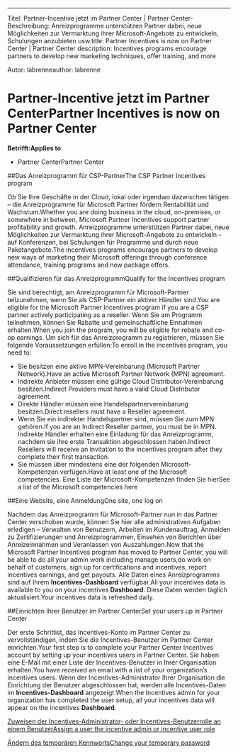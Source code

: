 ---
<span data-ttu-id="57531-101">Titel: Partner-Incentive jetzt im Partner Center | Partner Center-Beschreibung: Anreizprogramme unterstützen Partner dabei, neue Möglichkeiten zur Vermarktung ihrer Microsoft-Angebote zu entwickeln, Schulungen anzubieten usw.</span><span class="sxs-lookup"><span data-stu-id="57531-101">title: Partner Incentives is now on Partner Center | Partner Center description: Incentives programs encourage partners to develop new marketing techniques, offer training, and more</span></span> 

<span data-ttu-id="57531-102">Autor: labrenne</span><span class="sxs-lookup"><span data-stu-id="57531-102">author: labrenne</span></span>


# <a name="partner-incentives-is-now-on-partner-center"></a><span data-ttu-id="57531-103">Partner-Incentive jetzt im Partner Center</span><span class="sxs-lookup"><span data-stu-id="57531-103">Partner Incentives is now on Partner Center</span></span> 

**<span data-ttu-id="57531-104">Betrifft:</span><span class="sxs-lookup"><span data-stu-id="57531-104">Applies to</span></span>**

-  <span data-ttu-id="57531-105">Partner Center</span><span class="sxs-lookup"><span data-stu-id="57531-105">Partner Center</span></span>

##<a name="the-csp-partner-incentives-program"></a><span data-ttu-id="57531-106">Das Anreizprogramm für CSP-Partner</span><span class="sxs-lookup"><span data-stu-id="57531-106">The CSP Partner Incentives program</span></span>

<span data-ttu-id="57531-107">Ob Sie Ihre Geschäfte in der Cloud, lokal oder irgendwo dazwischen tätigen – die Anreizprogramme für Microsoft Partner fördern Rentabilität und Wachstum.</span><span class="sxs-lookup"><span data-stu-id="57531-107">Whether you are doing business in the cloud, on-premises, or somewhere in between, Microsoft Partner Incentives support partner profitability and growth.</span></span> <span data-ttu-id="57531-108">Anreizprogramme unterstützen Partner dabei, neue Möglichkeiten zur Vermarktung ihrer Microsoft-Angebote zu entwickeln – auf Konferenzen, bei Schulungen für Programme und durch neue Paketangebote.</span><span class="sxs-lookup"><span data-stu-id="57531-108">The incentives programs encourage partners to develop new ways of marketing their Microsoft offerings through conference attendance, training programs and new package offers.</span></span> 

##<a name="qualify-for-the-incentives-program"></a><span data-ttu-id="57531-109">Qualifizieren für das Anreizprogramm</span><span class="sxs-lookup"><span data-stu-id="57531-109">Qualify for the Incentives program</span></span>

<span data-ttu-id="57531-110">Sie sind berechtigt, am Anreizprogramm für Microsoft-Partner teilzunehmen, wenn Sie als CSP-Partner ein aktiver Händler sind.</span><span class="sxs-lookup"><span data-stu-id="57531-110">You are eligible for the Microsoft Partner Incentives program if you are a CSP partner actively participating as a reseller.</span></span>
<span data-ttu-id="57531-111">Wenn Sie am Programm teilnehmen, können Sie Rabatte und gemeinschaftliche Einnahmen erhalten.</span><span class="sxs-lookup"><span data-stu-id="57531-111">When you join the program, you will be eligible for rebate and co-op earnings.</span></span> <span data-ttu-id="57531-112">Um sich für das Anreizprogramm zu registrieren, müssen Sie folgende Voraussetzungen erfüllen:</span><span class="sxs-lookup"><span data-stu-id="57531-112">To enroll in the incentives program, you need to:</span></span> 
-   <span data-ttu-id="57531-113">Sie besitzen eine aktive MPN-Vereinbarung (Microsoft Partner Network).</span><span class="sxs-lookup"><span data-stu-id="57531-113">Have an active Microsoft Partner Network (MPN) agreement.</span></span>  
-   <span data-ttu-id="57531-114">Indirekte Anbieter müssen eine gültige Cloud Distributor-Vereinbarung besitzen.</span><span class="sxs-lookup"><span data-stu-id="57531-114">Indirect Providers must have a valid Cloud Distributor agreement.</span></span>
-   <span data-ttu-id="57531-115">Direkte Händler müssen eine Handelspartnervereinbarung besitzen.</span><span class="sxs-lookup"><span data-stu-id="57531-115">Direct resellers must have a Reseller agreement.</span></span>
-   <span data-ttu-id="57531-116">Wenn Sie ein indirekter Handelspartner sind, müssen Sie zum MPN gehören.</span><span class="sxs-lookup"><span data-stu-id="57531-116">If you are an Indirect Reseller partner, you must be in MPN.</span></span> <span data-ttu-id="57531-117">Indirekte Händler erhalten eine Einladung für das Anreizprogramm, nachdem sie ihre erste Transaktion abgeschlossen haben.</span><span class="sxs-lookup"><span data-stu-id="57531-117">Indirect Resellers will receive an invitation to the incentives program after they complete their first transaction.</span></span> 
-   <span data-ttu-id="57531-118">Sie müssen über mindestens eine der folgenden Microsoft-Kompetenzen verfügen.</span><span class="sxs-lookup"><span data-stu-id="57531-118">Have at least one of the Microsoft competencies.</span></span> <span data-ttu-id="57531-119">Eine Liste der Microsoft-Kompetenzen finden Sie hier</span><span class="sxs-lookup"><span data-stu-id="57531-119">See a list of the Microsoft competencies here</span></span>

##<a name="one-site-one-log-on"></a><span data-ttu-id="57531-120">Eine Website, eine Anmeldung</span><span class="sxs-lookup"><span data-stu-id="57531-120">One site, one log on</span></span>

<span data-ttu-id="57531-121">Nachdem das Anreizprogramm für Microsoft-Partner nun in das Partner Center verschoben wurde, können Sie hier alle administrativen Aufgaben erledigen – Verwalten von Benutzern, Arbeiten im Kundenauftrag, Anmelden zu Zertifizierungen und Anreizprogrammen, Einsehen von Berichten über Anreizeinnahmen und Veranlassen von Auszahlungen.</span><span class="sxs-lookup"><span data-stu-id="57531-121">Now that the Microsoft Partner Incentives program has moved to Partner Center, you will be able to do all your admin work including manage users,do work on behalf of customers, sign up for certifications and incentives, report incentives earnings, and get payouts.</span></span> <span data-ttu-id="57531-122">Alle Daten eines Anreizprogramms sind auf Ihrem **Incentives-Dashboard** verfügbar.</span><span class="sxs-lookup"><span data-stu-id="57531-122">All your incentives data is available to you on your incentives **Dashboard**.</span></span> <span data-ttu-id="57531-123">Diese Daten werden täglich aktualisiert.</span><span class="sxs-lookup"><span data-stu-id="57531-123">Your incentives data is refreshed daily.</span></span>
 
##<a name="set-your-users-up-in-partner-center"></a><span data-ttu-id="57531-124">Einrichten Ihrer Benutzer im Partner Center</span><span class="sxs-lookup"><span data-stu-id="57531-124">Set your users up in Partner Center</span></span>
 
<span data-ttu-id="57531-125">Der erste Schrittist, das Incentives-Konto im Partner Center zu vervollständigen, indem Sie die Incentives-Benutzer im Partner Center einrichten.</span><span class="sxs-lookup"><span data-stu-id="57531-125">Your first step is to complete your Partner Center Incentives account by setting up your incentives users in Partner Center.</span></span> <span data-ttu-id="57531-126">Sie haben eine E-Mail mit einer Liste der Incentives-Benutzer in Ihrer Organisation erhalten.</span><span class="sxs-lookup"><span data-stu-id="57531-126">You have received an email with a list of your organization’s incentives users.</span></span> <span data-ttu-id="57531-127">Wenn der Incentives-Administrator Ihrer Organisation die Einrichtung der Benutzer abgeschlossen hat, werden alle Incentives-Daten im **Incentives-Dashboard** angezeigt.</span><span class="sxs-lookup"><span data-stu-id="57531-127">When the Incentives admin for your organization has completed the user setup, all your incentives data will appear on the incentives **Dashboard**.</span></span>


[<span data-ttu-id="57531-128">Zuweisen der Incentives-Administrator- oder Incentives-Benutzerrolle an einem Benutzer</span><span class="sxs-lookup"><span data-stu-id="57531-128">Assign a user the incentive admin or incentive user role</span></span>](assign-a-user-the-incentive-admin-or-incentive-user-role.md)

[<span data-ttu-id="57531-129">Ändern des temporären Kennworts</span><span class="sxs-lookup"><span data-stu-id="57531-129">Change your temporary password</span></span>](change-your-temporary-password.md)

